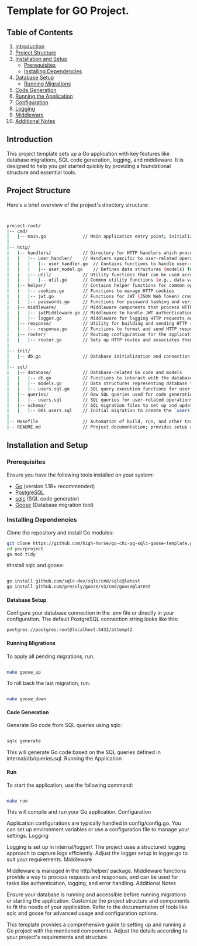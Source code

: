 
# Template for GO Project.


## Table of Contents

1. [Introduction](#introduction)
2. [Project Structure](#project-structure)
3. [Installation and Setup](#installation-and-setup)
    - [Prerequisites](#prerequisites)
    - [Installing Dependencies](#installing-dependencies)
4. [Database Setup](#database-setup)
    - [Running Migrations](#running-migrations)
5. [Code Generation](#code-generation)
6. [Running the Application](#running-the-application)
7. [Configuration](#configuration)
8. [Logging](#logging)
9. [Middleware](#middleware)
10. [Additional Notes](#additional-notes)

## Introduction

This project template sets up a Go application with key features like database migrations, SQL code generation, logging, and middleware. It is designed to help you get started quickly by providing a foundational structure and essential tools.

## Project Structure

Here's a brief overview of the project's directory structure:
```sh


project-root/
|-- cmd/
|   |-- main.go              // Main application entry point; initializes and starts the application
|
|-- http/
|   |-- handlers/            // Directory for HTTP handlers which process incoming requests and return responses
|   |   |-- user_handler/    // Handlers specific to user-related operations
|   |   |   |-- user_handler.go  // Contains functions to handle user-related HTTP requests (e.g., user login, registration)
|   |   |   |-- user_model.go    // Defines data structures (models) for user data processed by handlers
|   |   |-- util/            // Utility functions that can be used across different handlers
|   |   |   |-- util.go      // Common utility functions (e.g., data validation, formatting)
|   |-- helper/              // Contains helper functions for common operations (e.g., cookie management, JWT handling)
|   |   |-- cookies.go       // Functions to manage HTTP cookies
|   |   |-- jwt.go           // Functions for JWT (JSON Web Token) creation and validation
|   |   |-- passwords.go     // Functions for password hashing and verification
|   |-- middleware/          // Middleware components that process HTTP requests before they reach the handlers
|   |   |-- jwtMiddleware.go // Middleware to handle JWT authentication
|   |   |-- logger.go        // Middleware for logging HTTP requests and responses
|   |-- response/            // Utility for building and sending HTTP responses
|   |   |-- response.go      // Functions to format and send HTTP responses consistently
|   |-- router/              // Routing configuration for the application
|   |   |-- router.go        // Sets up HTTP routes and associates them with handlers and middleware
|
|-- init/
|   |-- db.go                // Database initialization and connection setup
|
|-- sql/
|   |-- database/            // Database-related Go code and models
|   |   |-- db.go            // Functions to interact with the database (e.g., queries, transactions)
|   |   |-- models.go        // Data structures representing database tables
|   |   |-- users.sql.go     // SQL query execution functions for user-related operations (auto-generated by `sqlc`)
|   |-- queries/             // Raw SQL queries used for code generation
|   |   |-- users.sql        // SQL queries for user-related operations
|   |-- schema/              // SQL migration files to set up and update the database schema
|   |   |-- 001_users.sql    // Initial migration to create the `users` table
|
|-- Makefile                 // Automation of build, run, and other tasks (e.g., running migrations, generating code)
|-- README.md                // Project documentation; provides setup and usage instructions

```

## Installation and Setup

### Prerequisites

Ensure you have the following tools installed on your system:

- [Go](https://golang.org/dl/) (version 1.18+ recommended)
- [PostgreSQL](https://www.postgresql.org/download/)
- [sqlc](https://github.com/sqlc-dev/sqlc) (SQL code generator)
- [Goose](https://github.com/pressly/goose) (Database migration tool)

### Installing Dependencies

Clone the repository and install Go modules:

```sh
git clone https://github.com/high-horse/go-chi-pg-sqlc-goose-template.git
cd yourproject
go mod tidy
```

#Install sqlc and goose:

```sh

go install github.com/sqlc-dev/sqlc/cmd/sqlc@latest
go install github.com/pressly/goose/v3/cmd/goose@latest
```

#### Database Setup

Configure your database connection in the .env file or directly in your configuration. The default PostgreSQL connection string looks like this:

```sh
postgres://postgres:root@localhost:5432/attempt2
```

#### Running Migrations

To apply all pending migrations, run:

```sh

make goose_up
```

To roll back the last migration, run:

```sh

make goose_down
```
#### Code Generation

Generate Go code from SQL queries using sqlc:

```sh

sqlc generate
```
This will generate Go code based on the SQL queries defined in internal/db/queries.sql.
Running the Application

#### Run
To start the application, use the following command:

```sh

make run
```
This will compile and run your Go application.
Configuration

Application configurations are typically handled in config/config.go. You can set up environment variables or use a configuration file to manage your settings.
Logging

Logging is set up in internal/logger/. The project uses a structured logging approach to capture logs efficiently. Adjust the logger setup in logger.go to suit your requirements.
Middleware

Middleware is managed in the http/helper/ package. Middleware functions provide a way to process requests and responses, and can be used for tasks like authentication, logging, and error handling.
Additional Notes

Ensure your database is running and accessible before running migrations or starting the application.
Customize the project structure and components to fit the needs of your application.
Refer to the documentation of tools like sqlc and goose for advanced usage and configuration options.


This template provides a comprehensive guide to setting up and running a Go project with the mentioned components. Adjust the details according to your project's requirements and structure.

